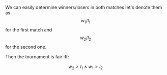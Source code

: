 We can easily determine winners/losers in both matches let's denote them as $$w_1/l_1$$ for the first match and $$w_2/l_2$$ for the second one.

Then the tournament is fair iff:

$$w_2 > l_1 \land w_1 > l_2$$
